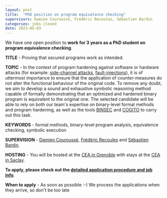 ```yaml
---
layout: post
title:  "PhD position on program equivalence checking"
supervisors: Damien Couroussé, Frédéric Recoules, Sébastien Bardin
categories: jobs closed
date: 2023-05-03
---
```

We have one open position to <strong>work for 3 years as a PhD student on program equivalence checking</strong>.

<strong>TITLE</strong> - Proving that secured programs work as intended.

<strong>TOPIC</strong> - In the context of program hardening against software or hardware 
attacks (for example: [side-channel attacks][SPRINGER2007], [fault-injections][SPRINGER2019]), it is of uttermost importance to ensure that the application of counter-measures do not alter the functional behaviour of the original code. To remove any doubt, we aim to develop a sound and exhaustive symbolic reasoning method capable of formally demonstrating that an optimized and hardened binary program is equivalent to the original one. The selected candidate will be able to rely on both our team's expertise on binary-level formal methods and program hardening, as well as the tools [BINSEC][website] and [COGITO][SPRINGER2018] to carry out this task. 

<strong>KEYWORDS</strong> - formal methods, binary-level program analysis, equivalence checking, symbolic execution

<strong>SUPERVISION</strong> - [Damien Couroussé][courousse], [Frédéric Recoules][recoules] and [Sébastien Bardin][bardin].

<strong>HOSTING</strong> - You will be hosted at the [CEA in Grenoble][list-grenoble] with stays at the [CEA in Saclay][nano].

<strong>To apply, please check out the [detailed application procedure and job info][procedure]</strong>.

<strong>When to apply</strong> - As soon as possible :-) We process the applications when they arrive, so don't be too late

[procedure]: https://binsec.github.io/jobs#practical-details-about-the-hiring-procedure-and-the-positions
[list]: https://list.cea.fr/en/cybersecurity-toward-safety-and-privacy-by-design/
[SPRINGER2007]: https://iacr.org/books/2010_sp_MangardOswaldPopp_DPA.pdf
[SPRINGER2018]: https://hal.sorbonne-universite.fr/hal-01951305/file/CPSEd.pdf
[SPRINGER2019]: https://www.researchgate.net/publication/331888708_Automated_Methods_in_Cryptographic_Fault_Analysis

[shangai]: https://www.shanghairanking.com/institution/paris-saclay-university
[clarivate]: https://clarivate.com/derwent/top100innovators/company/cea-french-alternative-energies-and-atomic-energy-commission/
[bardin]: http://sebastien.bardin.free.fr/
[lemerre]: https://binsec.github.io/people/lemerre.html
[marcozzi]: http://www.marcozzi.net
[recoules]: https://binsec.github.io/people/recoules.html
[courousse]: https://damien.courousse.fr/
[team]: https://binsec.github.io/#people
[nano]: https://goo.gl/maps/Swn77dLqrKQki7zt9
[list-grenoble]: https://goo.gl/maps/KTF5FyUPn2kCyp256
[publications]: https://binsec.github.io/publications
[walloffame]: https://binsec.github.io/achievements
[website]: https://binsec.github.io
[scienceaccueil]: https://www.science-accueil.org/en/
[ciup]: https://www.ciup.fr/en/
